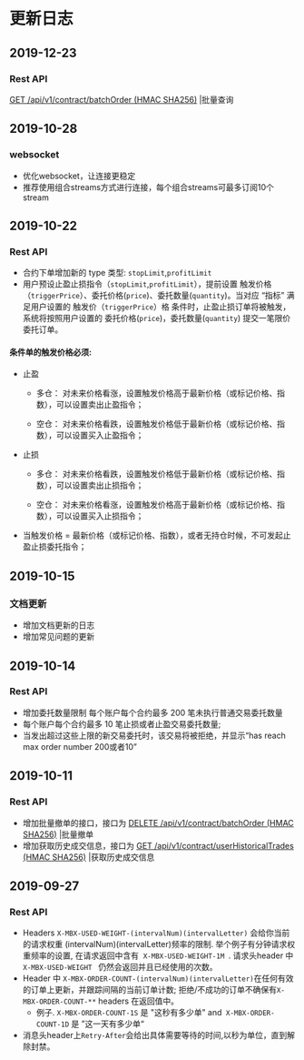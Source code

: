 # 更新日志 

## 2019-12-23
### Rest API
[GET /api/v1/contract/batchOrder (HMAC SHA256)](./rest-api_CN.md#%E6%89%B9%E9%87%8F%E6%9F%A5%E8%AF%A2) |批量查询


## 2019-10-28
### websocket
* 优化websocket，让连接更稳定
* 推荐使用组合streams方式进行连接，每个组合streams可最多订阅10个stream


## 2019-10-22
### Rest API
* 合约下单增加新的 type 类型: `stopLimit`,`profitLimit`
* 用户预设止盈止损指令（`stopLimit`,`profitLimit`），提前设置 触发价格（`triggerPrice`）、委托价格(`price`)、委托数量(`quantity`)。当对应 “指标” 满足用户设置的 触发价（`triggerPrice`）格 条件时，止盈止损订单将被触发，系统将按照用户设置的 委托价格(`price`)，委托数量(`quantity`) 提交一笔限价委托订单。


#### 条件单的触发价格必须:
* 止盈

  * 多仓： 对未来价格看涨，设置触发价格高于最新价格（或标记价格、指数），可以设置卖出止盈指令；

  * 空仓： 对未来价格看跌，设置触发价格低于最新价格（或标记价格、指数），可以设置买入止盈指令；

* 止损

  * 多仓： 对未来价格看跌，设置触发价格低于最新价格（或标记价格、指数），可以设置卖出止损指令；

   * 空仓： 对未来价格看涨，设置触发价格高于最新价格（或标记价格、指数），可以设置买入止损指令；

* 当触发价格 = 最新价格（或标记价格、指数），或者无持仓时候，不可发起止盈止损委托指令；
## 2019-10-15
### 文档更新
* 增加文档更新的日志
* 增加常见问题的更新
## 2019-10-14
### Rest API
* 增加委托数量限制 每个账户每个合约最多 200 笔未执行普通交易委托数量
* 每个账户每个合约最多 10 笔止损或者止盈交易委托数量;
* 当发出超过这些上限的新交易委托时，该交易将被拒绝，并显示“has reach max order number 200或者10”
## 2019-10-11
### Rest API
* 增加批量撤单的接口，接口为 [DELETE /api/v1/contract/batchOrder (HMAC SHA256)](./rest-api_CN.md#%E6%89%B9%E9%87%8F%E6%92%A4%E5%8D%95) |批量撤单
* 增加获取历史成交信息，接口为 [GET /api/v1/contract/userHistoricalTrades (HMAC SHA256)](./rest-api_CN.md#%E8%8E%B7%E5%8F%96%E5%8E%86%E5%8F%B2%E6%88%90%E4%BA%A4%E4%BF%A1%E6%81%AF-user_data) |获取历史成交信息 

## 2019-09-27
### Rest API
*  Headers `X-MBX-USED-WEIGHT-(intervalNum)(intervalLetter)` 会给你当前的请求权重 (intervalNum)(intervalLetter)频率的限制. 举个例子有分钟请求权重频率的设置, 在请求返回中含有  `X-MBX-USED-WEIGHT-1M `. 请求头header 中`X-MBX-USED-WEIGHT ` 仍然会返回并且已经使用的次数。
* Header 中 `X-MBX-ORDER-COUNT-(intervalNum)(intervalLetter)`在任何有效的订单上更新，并跟踪间隔的当前订单计数; 拒绝/不成功的订单不确保有`X-MBX-ORDER-COUNT-**` headers 在返回值中。
  - 例子. `X-MBX-ORDER-COUNT-1S` 是 "这秒有多少单" and` X-MBX-ORDER-COUNT-1D` 是 ”这一天有多少单“
* 消息头header上`Retry-After`会给出具体需要等待的时间,以秒为单位，直到解除封禁。
